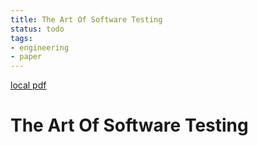 ```yaml
---
title: The Art Of Software Testing
status: todo
tags:
- engineering
- paper
---
```


[local pdf](../../../pdfs/the-art-of-software-testing-en-3rd-edition.pdf)

# The Art Of Software Testing
